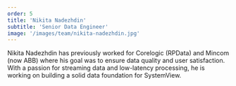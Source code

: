 ```yaml
---
order: 5
title: 'Nikita Nadezhdin'
subtitle: 'Senior Data Engineer'
image: '/images/team/nikita-nadezhdin.jpg'
---
```


Nikita Nadezhdin has previously worked for Corelogic (RPData) and Mincom (now ABB) where his goal was to ensure data quality and user satisfaction. With a passion for streaming data and low-latency processing, he is working on building a solid data foundation for SystemView.
